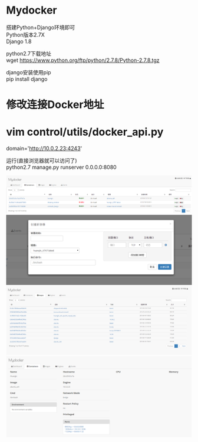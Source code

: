 # Mydocker
搭建Python+Django环境即可<br />
Python版本2.7X <br />
Django 1.8 <br />

python2.7下载地址 <br />
wget https://www.python.org/ftp/python/2.7.8/Python-2.7.8.tgz <br />

django安装使用pip <br />
pip install django <br />

# 修改连接Docker地址 <br />
# vim control/utils/docker_api.py <br />
domain='http://10.0.2.23:4243' <br />

运行(直接浏览器就可以访问了) <br />
python2.7 manage.py runserver 0.0.0.0:8080 <br />

![Aaron Swartz](https://github.com/davidchenlj/Mydocker/raw/master/img/1.png)
<br />
![Aaron Swartz](https://github.com/davidchenlj/Mydocker/raw/master/img/2.png)
<br />
![Aaron Swartz](https://github.com/davidchenlj/Mydocker/raw/master/img/3.png)
<br />
![Aaron Swartz](https://github.com/davidchenlj/Mydocker/raw/master/img/4.png)


